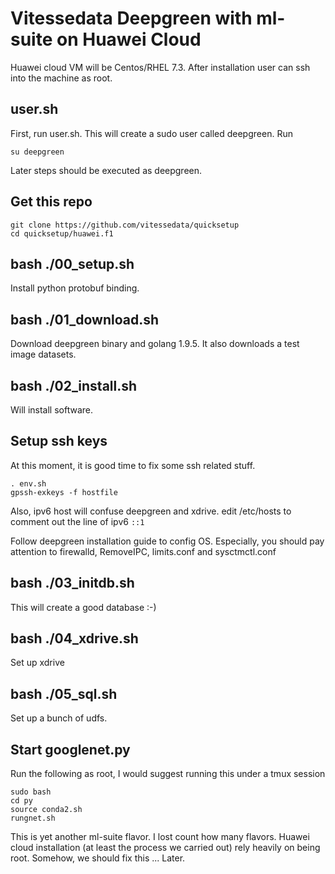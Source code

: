 # Vitessedata Deepgreen with ml-suite on Huawei Cloud

Huawei cloud VM will be Centos/RHEL 7.3.  After installation
user can ssh into the machine as root.

## user.sh
First, run user.sh.  This will create a sudo user called 
deepgreen.  Run 
```
su deepgreen
```
Later steps should be executed as deepgreen.  

## Get this repo
``` 
git clone https://github.com/vitessedata/quicksetup
cd quicksetup/huawei.f1
```

## bash ./00\_setup.sh
Install python protobuf binding.

## bash ./01\_download.sh
Download deepgreen binary and golang 1.9.5.  It also downloads
a test image datasets.

## bash ./02\_install.sh
Will install software.

## Setup ssh keys
At this moment, it is good time to fix some ssh related stuff.
```
. env.sh
gpssh-exkeys -f hostfile
```
Also, ipv6 host will confuse deepgreen and xdrive.  edit /etc/hosts
to comment out the line of ipv6 `::1`

Follow deepgreen installation guide to config OS.  Especially, you
should pay attention to firewalld, RemoveIPC, limits.conf and sysctmctl.conf


## bash ./03\_initdb.sh
This will create a good database :-)

## bash ./04\_xdrive.sh
Set up xdrive

## bash ./05\_sql.sh
Set up a bunch of udfs.

## Start googlenet.py
Run the following as root, I would suggest running this under
a tmux session
```
sudo bash
cd py
source conda2.sh
rungnet.sh 
```
This is yet another ml-suite flavor.  I lost count how many flavors.
Huawei cloud installation (at least the process we carried out) rely
heavily on being root.  Somehow, we should fix this ...   Later.
